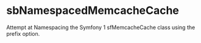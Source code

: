sbNamespacedMemcacheCache
=========================

Attempt at Namespacing the Symfony 1 sfMemcacheCache class using the prefix option.